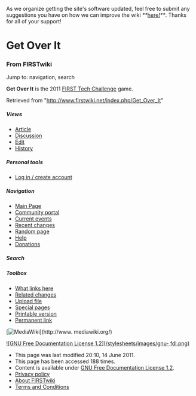 As we organize getting the site's software updated, feel free to submit any
suggestions you have on how we can improve the wiki
_**_[here!](/index.php/User:Hallry/Suggestions "User:Hallry/Suggestions"
)_**_. Thanks for all of your support!

# Get Over It

### From FIRSTwiki

Jump to: navigation, search

**Get Over It** is the 2011 [FIRST Tech Challenge](/index.php/FIRST_Tech_Challenge "FIRST Tech Challenge" ) game. 

Retrieved from "<http://www.firstwiki.net/index.php/Get_Over_It>"

##### Views

  * [Article](/index.php/Get_Over_It)
  * [Discussion](/index.php?title=Talk:Get_Over_It&action=edit)
  * [Edit](/index.php?title=Get_Over_It&action=edit)
  * [History](/index.php?title=Get_Over_It&action=history)

##### Personal tools

  * [Log in / create account](/index.php?title=Special:Userlogin&returnto=Get_Over_It)

[](/index.php/Main_Page "Main Page" )

##### Navigation

  * [Main Page](/index.php/Main_Page)
  * [Community portal](/index.php/FIRSTwiki:Community_portal)
  * [Current events](/index.php/Current_events)
  * [Recent changes](/index.php/Special:Recentchanges)
  * [Random page](/index.php/Special:Random)
  * [Help](/index.php/FIRSTwiki:Help)
  * [Donations](/index.php/FIRSTwiki:Site_support)

##### Search



##### Toolbox

  * [What links here](/index.php/Special:Whatlinkshere/Get_Over_It)
  * [Related changes](/index.php/Special:Recentchangeslinked/Get_Over_It)
  * [Upload file](/index.php/Special:Upload)
  * [Special pages](/index.php/Special:Specialpages)
  * [Printable version](/index.php?title=Get_Over_It&printable=yes)
  * [Permanent link](/index.php?title=Get_Over_It&oldid=80425)

[![MediaWiki](/skins/common/images/poweredby_mediawiki_88x31.png)](http://www.
mediawiki.org/)

[![GNU Free Documentation License 1.2](/stylesheets/images/gnu-
fdl.png)](http://www.gnu.org/copyleft/fdl.html)

  * This page was last modified 20:10, 14 June 2011.
  * This page has been accessed 188 times.
  * Content is available under [GNU Free Documentation License 1.2](http://www.gnu.org/copyleft/fdl.html "http://www.gnu.org/copyleft/fdl.html" ).
  * [Privacy policy](/index.php/FIRSTwiki:Privacy_policy "FIRSTwiki:Privacy policy" )
  * [About FIRSTwiki](/index.php/FIRSTwiki:About "FIRSTwiki:About" )
  * [Terms and Conditions](/index.php/FIRSTwiki:Terms_and_conditions "FIRSTwiki:Terms and conditions" )

